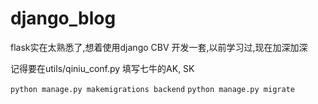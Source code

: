 # django_blog

flask实在太熟悉了,想着使用django CBV 开发一套,以前学习过,现在加深加深

 记得要在utils/qiniu_conf.py 填写七牛的AK, SK

`python manage.py makemigrations backend`
`python manage.py migrate`